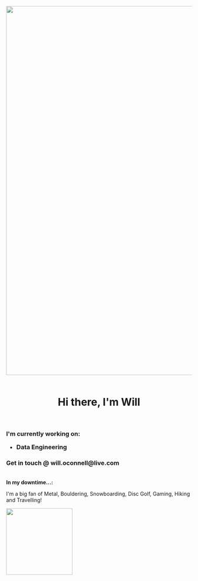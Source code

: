 


<div id="header" align="center">
  <img src="https://github.com/seriouswill/seriouswill/blob/2ceaa39d617d87b37a1c2e109354979adebf8fb8/Welcome.png" width="1000"/>
</div>
<br>
<h1 align="center"> Hi there, I'm Will </h1>
<br>
<h3>I'm currently working on:
<ul>
  <li>Data Engineering</li>
</ul>
  <h3>Get in touch @ will.oconnell@live.com </h3>
  <br>
  <strong>In my downtime...:</strong>
  <p>I'm a big fan of Metal, Bouldering, Snowboarding, Disc Golf, Gaming, Hiking and Travelling!</p>
<img align="center" height="180em" src="https://github-readme-stats.vercel.app/api?username=seriouswill&show_icons=true&hide_border=true&&count_private=true&include_all_commits=true" />
  
  
<!---
seriouswill/seriouswill is a ✨ special ✨ repository because its `README.md` (this file) appears on your GitHub profile.
You can click the Preview link to take a look at your changes.
--->
